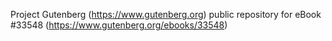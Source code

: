 Project Gutenberg (https://www.gutenberg.org) public repository for eBook #33548 (https://www.gutenberg.org/ebooks/33548)
